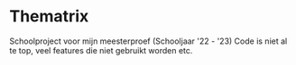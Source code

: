 # Thematrix

Schoolproject voor mijn meesterproef (Schooljaar '22 - '23)
Code is niet al te top, veel features die niet gebruikt worden etc.
